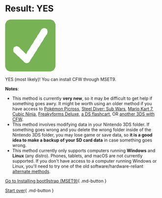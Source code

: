 # Result: YES

![Image](/images/seventeen/success.png)

YES (most likely)! You can install CFW through MSET9.

**Notes**:

+ This method is currently **very new**, so it may be difficult to get help if something goes awry. It might be worth using an older method if you have access to [Pokémon Picross](/seventeen/pichaxx), [Steel Diver: Sub Wars](/seventeen/steelhax), [Mario Kart 7](/seventeen/kartminer7), [Cubic Ninja](/seventeen/ninjhax), [Freakyforms Deluxe](/seventeen/freakyhax), [a DS flashcart](/seventeen/ntrboot), OR [another 3DS with CFW](/seventeen/kartdlphax).
+ This method involves modifying data in your Nintendo 3DS folder. If something goes wrong and you delete the wrong folder inside of the Nintendo 3DS folder, you may lose game or save data, so **it is a good idea to make a backup of your SD card data** in case something goes wrong.
+ This method currently only supports computers running **Windows** and **Linux** (any distro). Phones, tablets, and macOS are not currently supported. If you don't have access to a computer running Windows or Linux, you'll need to try one of the old software/hardware-reliant [alternate methods](/seventeen/hardware).

[Go to Installing boot9strap (MSET9)](https://3ds.hacks.guide/Installing_boot9strap_(MSET9)){ .md-button }

[Start over](/seventeen){ .md-button }